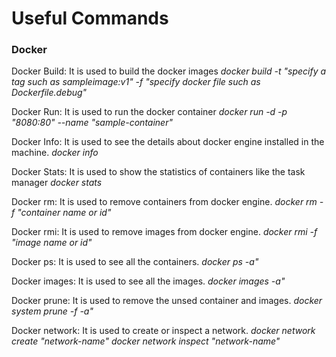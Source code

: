 # Useful Commands

### Docker

Docker Build:
It is used to build the docker images
 *docker build -t "specify a tag such as sampleimage:v1" -f "specify docker file such as Dockerfile.debug"*

Docker Run:
It is used to run the docker container
*docker run -d -p "8080:80" --name "sample-container"*

Docker Info:
It is used to see the details about docker engine installed in the machine.
*docker info*

Docker Stats:
It is used to show the statistics of containers like the task manager
*docker stats*

Docker rm:
It is used to remove containers from docker engine.
*docker rm -f "container name or id"*

Docker rmi:
It is used to remove images from docker engine.
*docker rmi -f "image name or id"*

Docker ps:
It is used to see all the containers.
*docker ps -a"*

Docker images:
It is used to see all the images.
*docker images -a"*

Docker prune:
It is used to remove the unsed container and images.
*docker system prune -f -a"*

Docker network:
It is used to create or inspect a network.
*docker network create "network-name"*
*docker network inspect "network-name"*
